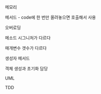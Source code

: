 메모리

메서드 - code에 한 번만 올려놓으면 호출해서 사용



오버로딩

메소드 시그니처가 다르다

매개변수 갯수가 다르다



생성자 메서드

객체 생성과 초기화 담당



UML



TDD



